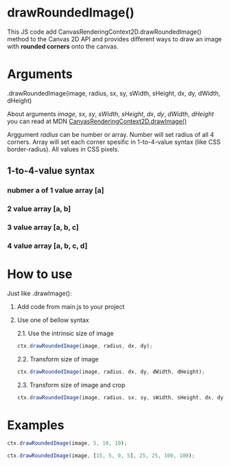 # drawRoundedImage()
This JS code add CanvasRenderingContext2D.drawRoundedImage() method to the Canvas 2D API and provides different ways to draw an image with **rounded corners** onto the canvas.

# Arguments
.drawRoundedImage(image, radius, sx, sy, sWidth, sHeight, dx, dy, dWidth, dHeight)

About arguments *image*, *sx*, *sy*, *sWidth*, *sHeight*, *dx*, *dy*, *dWidth*, *dHeight* you can read at MDN [CanvasRenderingContext2D.drawImage()](https://developer.mozilla.org/en-US/docs/Web/API/CanvasRenderingContext2D/drawImage)

Arggument *radius* can be number or array. Number will set radius of all 4 corners. Array will set each corner spesific in 1-to-4-value syntax (like CSS border-radius). All values in CSS pixels.

## 1-to-4-value syntax

### nubmer a of 1 value array [a]

### 2 value array [a, b]

### 3 value array [a, b, c]

### 4 value array [a, b, c, d]


# How to use
Just like .drawImage():

1. Add code from main.js to your project
2. Use one of bellow syntax

    2.1. Use the intrinsic size of image
    ```JavaScript
    ctx.drawRoundedImage(image, radius, dx, dy);
    ```
    2.2. Transform size of image 
    ```JavaScript
    ctx.drawRoundedImage(image, radius, dx, dy, dWidth, dHeight);
    ```
    2.3. Transform size of image and crop
    ```JavaScript
    ctx.drawRoundedImage(image, radius, sx, sy, sWidth, sHeight, dx, dy, dWidth, dHeight);
    ```
# Examples

```JavaScript
ctx.drawRoundedImage(image, 5, 10, 10);
```

```JavaScript
ctx.drawRoundedImage(image, [15, 5, 0, 5], 25, 25, 100, 100);
```
